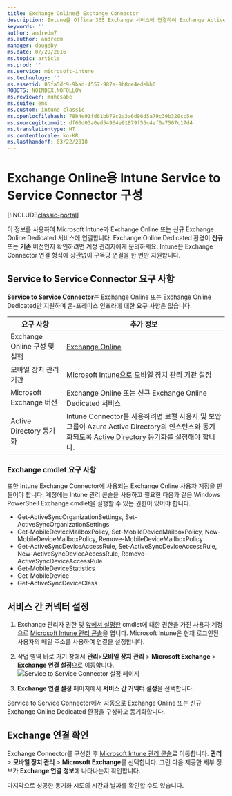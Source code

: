 ```yaml
---
title: Exchange Online용 Exchange Connector
description: Intune을 Office 365 Exchange 서비스에 연결하여 Exchange ActiveSync MDM(모바일 장치 관리)을 지원합니다.
keywords: ''
author: andredm7
ms.author: andredm
manager: dougeby
ms.date: 07/29/2016
ms.topic: article
ms.prod: ''
ms.service: microsoft-intune
ms.technology: ''
ms.assetid: 05fa5dc9-9bad-4557-987a-9b8ce4edebb0
ROBOTS: NOINDEX,NOFOLLOW
ms.reviewer: muhosabe
ms.suite: ems
ms.custom: intune-classic
ms.openlocfilehash: 78b4e91fd61bb79c2a3a6d86d5a79c39b320cc5e
ms.sourcegitcommit: df60d03a0ed54964e91879f56c4ef0a7507c17d4
ms.translationtype: HT
ms.contentlocale: ko-KR
ms.lasthandoff: 03/22/2018
---
```

# <a name="configure-the-intune-service-to-service-connector-for-exchange-online"></a>Exchange Online용 Intune Service to Service Connector 구성

[!INCLUDE[classic-portal](../includes/classic-portal.md)]

이 정보를 사용하여 Microsoft Intune과 Exchange Online 또는 신규 Exchange Online Dedicated 서비스에 연결합니다. Exchange Online Dedicated 환경이 **신규** 또는 **기존** 버전인지 확인하려면 계정 관리자에게 문의하세요. Intune은 Exchange Connector 연결 형식에 상관없이 구독당 연결을 한 번만 지원합니다.

## <a name="service-to-service-connector-requirements"></a>Service to Service Connector 요구 사항
**Service to Service Connector**는 Exchange Online 또는 Exchange Online Dedicated만 지원하며 온-프레미스 인프라에 대한 요구 사항은 없습니다.

|요구 사항|추가 정보|
|---------------|--------------------|
|Exchange Online 구성 및 실행|[Exchange Online](https://technet.microsoft.com/library/jj200580.aspx) |
|모바일 장치 관리 기관| [Microsoft Intune으로 모바일 장치 관리 기관 설정](prerequisites-for-enrollment.md#step-2-set-mdm-authority)|
|Microsoft Exchange 버전|Exchange Online 또는 신규 Exchange Online Dedicated 서비스|/intune/users-permissions-add
|Active Directory 동기화|Intune Connector를 사용하려면 로컬 사용자 및 보안 그룹이 Azure Active Directory의 인스턴스와 동기화되도록 [Active Directory 동기화를 설정](/intune/users-permissions-add)해야 합니다.|

### <a name="exchange-cmdlet-requirements"></a>Exchange cmdlet 요구 사항

또한 Intune Exchange Connector에 사용되는 Exchange Online 사용자 계정을 만들어야 합니다. 계정에는 Intune 관리 콘솔을 사용하고 필요한 다음과 같은 Windows PowerShell Exchange cmdlet을 실행할 수 있는 권한이 있어야 합니다.

 - Get-ActiveSyncOrganizationSettings, Set-ActiveSyncOrganizationSettings
 - Get-MobileDeviceMailboxPolicy, Set-MobileDeviceMailboxPolicy, New-MobileDeviceMailboxPolicy, Remove-MobileDeviceMailboxPolicy
 - Get-ActiveSyncDeviceAccessRule, Set-ActiveSyncDeviceAccessRule, New-ActiveSyncDeviceAccessRule, Remove-ActiveSyncDeviceAccessRule
 - Get-MobileDeviceStatistics
 - Get-MobileDevice
 - Get-ActiveSyncDeviceClass

## <a name="set-up-the-service-to-service-connector"></a>서비스 간 커넥터 설정

1. Exchange 관리자 권한 및 [앞에서 설명한](#exchange-cmdlet-requirements) cmdlet에 대한 권한을 가진 사용자 계정으로 [Microsoft Intune 관리 콘솔](https://manage.microsoft.com)을 엽니다. Microsoft Intune은 현재 로그인된 사용자의 메일 주소를 사용하여 연결을 설정합니다.

2.  작업 영역 바로 가기 창에서 **관리**>**모바일 장치 관리** > **Microsoft Exchange** > **Exchange 연결 설정**으로 이동합니다.
![Service to Service Connector 설정 페이지](../media/intunesa5cservicetoserviceconnector.png)

3.  **Exchange 연결 설정** 페이지에서 **서비스 간 커넥터 설정**을 선택합니다.


Service to Service Connector에서 자동으로 Exchange Online 또는 신규 Exchange Online Dedicated 환경을 구성하고 동기화합니다.

## <a name="validate-your-exchange-connection"></a>Exchange 연결 확인

Exchange Connector를 구성한 후 [Microsoft Intune 관리 콘솔](https://manage.microsoft.com)로 이동합니다. **관리**> **모바일 장치 관리** > **Microsoft Exchange**를 선택합니다. 그런 다음 제공한 세부 정보가 **Exchange 연결 정보**에 나타나는지 확인합니다.

마지막으로 성공한 동기화 시도의 시간과 날짜를 확인할 수도 있습니다.
